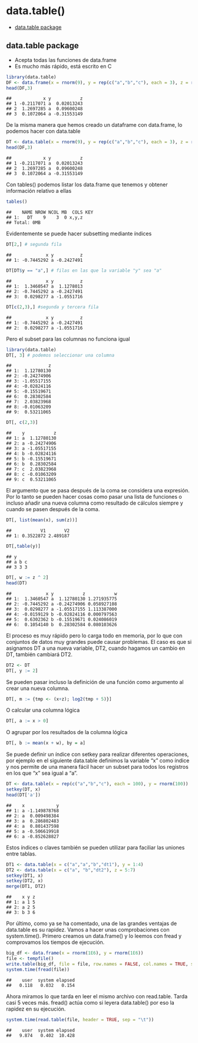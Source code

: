 data.table()
================

-   [data.table package](#datatable-package)

## data.table package

-   Acepta todas las funciones de data.frame
-   Es mucho más rápido, está escrito en C

``` r
library(data.table)
DF <- data.frame(x = rnorm(9), y = rep(c("a","b","c"), each = 3), z = rnorm(9))
head(DF,3)
```

    ##            x y           z
    ## 1 -0.2117071 a  0.02013243
    ## 2  1.2697285 a  0.09600248
    ## 3  0.1072064 a -0.31553149

De la misma manera que hemos creado un dataframe con data.frame, lo
podemos hacer con data.table

``` r
DT <- data.table(x = rnorm(9), y = rep(c("a","b","c"), each = 3), z = rnorm(9))
head(DF,3)
```

    ##            x y           z
    ## 1 -0.2117071 a  0.02013243
    ## 2  1.2697285 a  0.09600248
    ## 3  0.1072064 a -0.31553149

Con tables() podemos listar los data.frame que tenemos y obtener
información relativo a ellas

``` r
tables()
```

    ##    NAME NROW NCOL MB  COLS KEY
    ## 1:   DT    9    3  0 x,y,z    
    ## Total: 0MB

Evidentemente se puede hacer subsetting mediante índices

``` r
DT[2,] # segunda fila
```

    ##             x y          z
    ## 1: -0.7445292 a -0.2427491

``` r
DT[DT$y == "a",] # filas en las que la variable "y" sea "a"
```

    ##             x y          z
    ## 1:  1.3460547 a  1.1278013
    ## 2: -0.7445292 a -0.2427491
    ## 3:  0.0298277 a -1.0551716

``` r
DT[c(2,3),] #segunda y tercera fila
```

    ##             x y          z
    ## 1: -0.7445292 a -0.2427491
    ## 2:  0.0298277 a -1.0551716

Pero el subset para las columnas no funciona igual

``` r
library(data.table)
DT[, 3] # podemos seleccionar una columna
```

    ##              z
    ## 1:  1.12780130
    ## 2: -0.24274906
    ## 3: -1.05517155
    ## 4: -0.02824116
    ## 5: -0.15519671
    ## 6:  0.28302584
    ## 7:  2.03823968
    ## 8: -0.01063209
    ## 9:  0.53211065

``` r
DT[, c(2,3)]
```

    ##    y           z
    ## 1: a  1.12780130
    ## 2: a -0.24274906
    ## 3: a -1.05517155
    ## 4: b -0.02824116
    ## 5: b -0.15519671
    ## 6: b  0.28302584
    ## 7: c  2.03823968
    ## 8: c -0.01063209
    ## 9: c  0.53211065

El argumento que se pasa después de la coma se considera una expresión.
Por lo tanto se pueden hacer cosas como pasar una lista de funciones o
incluso añadir una nueva columna como resultado de cálculos siempre y
cuando se pasen después de la coma.

``` r
DT[, list(mean(x), sum(z))]
```

    ##           V1       V2
    ## 1: 0.3522872 2.489187

``` r
DT[,table(y)]
```

    ## y
    ## a b c 
    ## 3 3 3

``` r
DT[, w := z ^ 2]
head(DT)
```

    ##             x y           z           w
    ## 1:  1.3460547 a  1.12780130 1.271935775
    ## 2: -0.7445292 a -0.24274906 0.058927108
    ## 3:  0.0298277 a -1.05517155 1.113387000
    ## 4: -0.0159129 b -0.02824116 0.000797563
    ## 5:  0.6302362 b -0.15519671 0.024086019
    ## 6:  0.1054140 b  0.28302584 0.080103626

El proceso es muy rápido pero lo carga todo en memoria, por lo que con
conjuntos de datos muy grandes puede causar problemas. El caso es que si
asignamos DT a una nueva variable, DT2, cuando hagamos un cambio en DT,
también cambiará DT2.

``` r
DT2 <- DT
DT[, y := 2]
```

Se pueden pasar incluso la definición de una función como argumento al
crear una nueva columna.

``` r
DT[, m := {tmp <- (x+z); log2(tmp + 5)}]
```

O calcular una columna lógica

``` r
DT[, a := x > 0]
```

O agrupar por los resultados de la columna lógica

``` r
DT[, b := mean(x + w), by = a]
```

Se puede definir un índice con setkey para realizar diferentes
operaciones, por ejemplo en el siguiente data.table definimos la
variable “x” como índice y nos permite de una manera fácil hacer un
subset para todos los registros en los que “x” sea igual a “a”.

``` r
DT <- data.table(x = rep(c("a","b","c"), each = 100), y = rnorm(100))
setkey(DT, x)
head(DT['a'])
```

    ##    x            y
    ## 1: a -1.149878768
    ## 2: a  0.009498384
    ## 3: a  0.286802483
    ## 4: a  0.801437598
    ## 5: a -0.506619918
    ## 6: a -0.852628827

Estos índices o claves también se pueden utilizar para faciliar las
uniones entre tablas.

``` r
DT1 <- data.table(x = c("a","a","b","dt1"), y = 1:4)
DT2 <- data.table(x = c("a", "b","dt2"), z = 5:7)
setkey(DT1, x)
setkey(DT2, x)
merge(DT1, DT2)
```

    ##    x y z
    ## 1: a 1 5
    ## 2: a 2 5
    ## 3: b 3 6

Por último, como ya se ha comentado, una de las grandes ventajas de
data.table es su rapidez. Vamos a hacer unas comprobaciones con
system.time(). Primero creamos un data.frame() y lo leemos con fread y
comprovamos los tiempos de ejecución.

``` r
big_df <- data.frame(x = rnorm(1E6), y = rnorm(1E6))
file <- tempfile()
write.table(big_df, file = file, row.names = FALSE, col.names = TRUE, sep = "\t", quote = FALSE)
system.time(fread(file))
```

    ##    user  system elapsed 
    ##   0.118   0.032   0.154

Ahora miramos lo que tarda en leer el mismo archivo con read.table.
Tarda casi 5 veces más. fread() actúa como si leyera data.table() por
eso la rapidez en su ejecución.

``` r
system.time(read.table(file, header = TRUE, sep = "\t"))
```

    ##    user  system elapsed 
    ##   9.874   0.402  10.428
